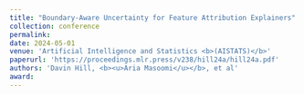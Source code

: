 ```yaml
---
title: "Boundary-Aware Uncertainty for Feature Attribution Explainers"
collection: conference
permalink: 
date: 2024-05-01
venue: 'Artificial Intelligence and Statistics <b>(AISTATS)</b>'
paperurl: 'https://proceedings.mlr.press/v238/hill24a/hill24a.pdf'
authors: 'Davin Hill, <b><u>Aria Masoomi</u></b>, et al'
award: 
---
```

